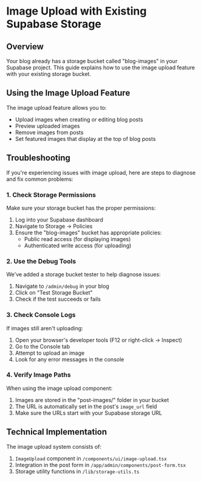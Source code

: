 # Image Upload with Existing Supabase Storage

## Overview

Your blog already has a storage bucket called "blog-images" in your Supabase project. This guide explains how to use the image upload feature with your existing storage bucket.

## Using the Image Upload Feature

The image upload feature allows you to:

- Upload images when creating or editing blog posts
- Preview uploaded images
- Remove images from posts
- Set featured images that display at the top of blog posts

## Troubleshooting

If you're experiencing issues with image upload, here are steps to diagnose and fix common problems:

### 1. Check Storage Permissions

Make sure your storage bucket has the proper permissions:

1. Log into your Supabase dashboard
2. Navigate to Storage → Policies
3. Ensure the "blog-images" bucket has appropriate policies:
   - Public read access (for displaying images)
   - Authenticated write access (for uploading)

### 2. Use the Debug Tools

We've added a storage bucket tester to help diagnose issues:

1. Navigate to `/admin/debug` in your blog
2. Click on "Test Storage Bucket"
3. Check if the test succeeds or fails

### 3. Check Console Logs

If images still aren't uploading:

1. Open your browser's developer tools (F12 or right-click → Inspect)
2. Go to the Console tab
3. Attempt to upload an image
4. Look for any error messages in the console

### 4. Verify Image Paths

When using the image upload component:

1. Images are stored in the "post-images/" folder in your bucket
2. The URL is automatically set in the post's `image_url` field
3. Make sure the URLs start with your Supabase storage URL

## Technical Implementation

The image upload system consists of:

1. `ImageUpload` component in `/components/ui/image-upload.tsx`
2. Integration in the post form in `/app/admin/components/post-form.tsx`
3. Storage utility functions in `/lib/storage-utils.ts`
